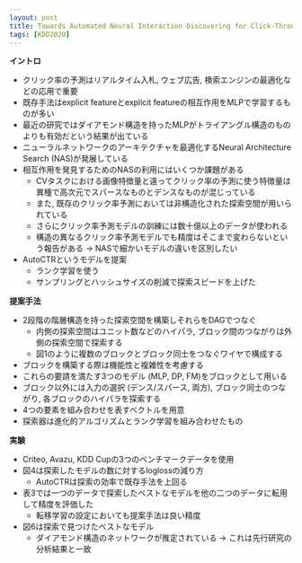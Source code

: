 ```yaml
---
layout: post
title: Towards Automated Neural Interaction Discovering for Click-Through Rate Prediction
tags: [KDD2020]
---
```


**イントロ**
- クリック率の予測はリアルタイム入札, ウェブ広告, 検索エンジンの最適化などの応用で重要 
- 既存手法はexplicit featureとexplicit featureの相互作用をMLPで学習するものが多い
- 最近の研究ではダイアモンド構造を持ったMLPがトライアングル構造のものよりも有効だという結果が出ている 
- ニューラルネットワークのアーキテクチャを最適化するNeural Architecture Search (NAS)が発展している
- 相互作用を発見するためのNASの利用にはいくつか課題がある
  - CVタスクにおける画像特徴量と違ってクリック率の予測に使う特徴量は異種で高次元でスパースなものとデンスなものが混じっている
  - また, 既存のクリック率予測においては非構造化された探索空間が用いられている
  - さらにクリック率予測モデルの訓練には数十億以上のデータが使われる
  - 構造の異なるクリック率予測モデルでも精度はそこまで変わらないという報告がある -> NASで細かいモデルの違いを区別したい
- AutoCTRというモデルを提案
  - ランク学習を使う
  - サンプリングとハッシュサイズの削減で探索スピードを上げた

**提案手法**
- 2段階の階層構造を持った探索空間を構築しそれらをDAGでつなぐ
  - 内側の探索空間はユニット数などのハイパラ, ブロック間のつながりは外側の探索空間で探索する
  - 図1のように複数のブロックとブロック同士をつなぐワイヤで構成する
- ブロックを構築する際は機能性と複雑性を考慮する
- これらの要請を満たす3つのモデル (MLP, DP, FM)をブロックとして用いる
- ブロック以外には入力の選択 (デンス/スパース, 両方), ブロック同士のつながり, 各ブロックのハイパラを探索する
- 4つの要素を組み合わせを表すベクトルを用意
- 探索器は進化的アルゴリズムとランク学習を組み合わせたもの

**実験**
- Criteo, Avazu, KDD Cupの3つのベンチマークデータを使用
- 図4は探索したモデルの数に対するloglossの減り方
  - AutoCTRは探索の効率で既存手法を上回る
- 表3では一つのデータで探索したベストなモデルを他の二つのデータに転用して精度を評価した
  - 転移学習の設定においても提案手法は良い精度
- 図6は探索で見つけたベストなモデル
  - ダイアモンド構造のネットワークが推定されている -> これは先行研究の分析結果と一致 


